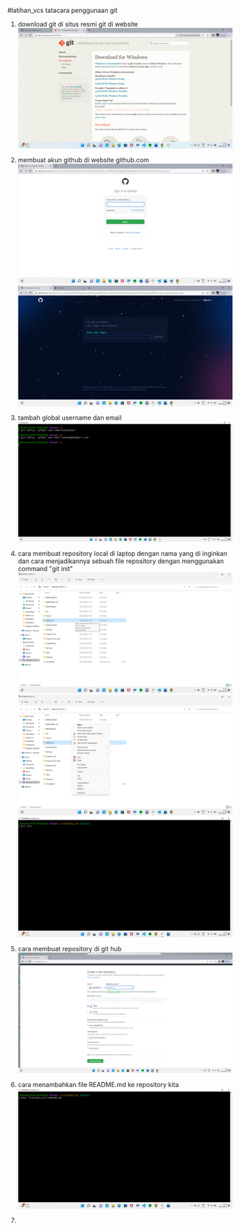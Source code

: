 #latihan_vcs
tatacara penggunaan git

1. download git di situs resmi git di website 
![img.1](screenshoot/2022-10-19.png)

2. membuat akun github di website github.com 
![img.1](screenshoot/1.png)
![img.2](screenshoot/2.png)

3. tambah global username dan email
![img.3](screenshoot/3.png)

4. cara membuat repository local di laptop dengan nama yang di inginkan dan cara menjadikannya sebuah file repository dengan menggunakan command "git init"
![img.5](screenshoot/5.png)
![img.6](screenshoot/6.png)
![img.7](screenshoot/2022-10-19%20(1).png)

5. cara membuat repository di git hub
![img.7](screenshoot/7.png)

6. cara menambahkan file README.md ke repository kita
![img.4](screenshoot/2022-10-19%20(2).png)

7. 